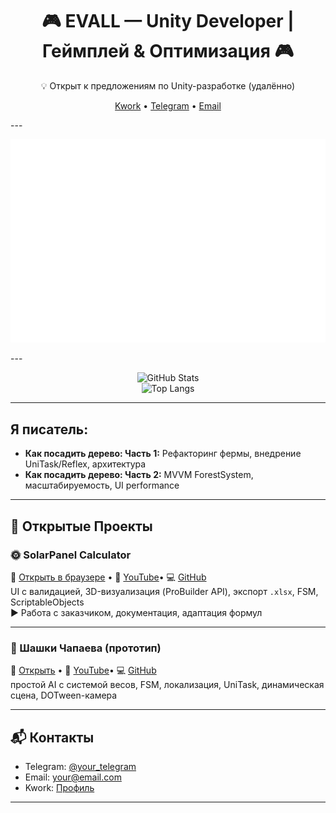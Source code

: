 <h1 align="center">🎮 EVALL — Unity Developer | Геймплей & Оптимизация 🎮</h1>

<p align="center">
💡 Открыт к предложениям по Unity-разработке (удалённо)
</p>

<p align="center">
<a href="https://kwork.ru/user/icamys">Kwork</a> • 
<a href="https://t.me/@icamysss">Telegram</a> • 
<a href="mailto:icamys.ne@gmail.com">Email</a>
</p>
---
<p align="center">
  <img src="https://github.com/icamysss/icamysss/blob/main/metrics.svg" />
</p>
---

<p align="center">
  <img src="https://github-readme-stats.vercel.app/api?username=icamysss&show_icons=true&theme=tokyonight&hide_border=true" alt="GitHub Stats" />
  <br/>
  <img src="https://github-readme-stats.vercel.app/api/top-langs/?username=icamysss&layout=compact&theme=tokyonight&hide_border=true" alt="Top Langs" />
</p>

---

## Я писатель: 
- **Как посадить дерево: Часть 1:** Рефакторинг фермы, внедрение UniTask/Reflex, архитектура  
- **Как посадить дерево: Часть 2:** MVVM ForestSystem, масштабируемость, UI performance
---

## 🚀 Открытые Проекты

### 🌞 SolarPanel Calculator  
📎 [Открыть в браузере](https://icamysss.github.io/kwork_SolarPanel/) • 🎥 [YouTube](https://youtu.be/tFnw3s7XKkQ)• 💻 [GitHub](https://github.com/icamysss/kwork_SolarPanel)  
UI с валидацией, 3D-визуализация (ProBuilder API), экспорт `.xlsx`, FSM, ScriptableObjects  
▶️ Работа с заказчиком, документация, адаптация формул

---

### 🎲 Шашки Чапаева (прототип)  
📎 [Открыть](https://yandex.ru/games/app/420870) • 🎥 [YouTube](https://youtu.be/JTYQZ9CkFwY)•  💻 [GitHub](https://github.com/icamysss/my_CheckersChapaev)  
простой AI с системой весов, FSM, локализация, UniTask, динамическая сцена, DOTween-камера

---

## 📬 Контакты

- Telegram: [@your_telegram](https://t.me/@icamysss)
- Email: [your@email.com](mailto:icamys.ne@gmail.com)
- Kwork: [Профиль](https://kwork.ru/user/icamys)

---
